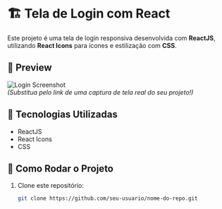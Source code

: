 # 🏗️ Tela de Login com React

Este projeto é uma tela de login responsiva desenvolvida com **ReactJS**, utilizando **React Icons** para ícones e estilização com **CSS**.

## 📸 Preview

![Login Screenshot](https://via.placeholder.com/800x400?text=Imagem+da+Tela)  
_(Substitua pelo link de uma captura de tela real do seu projeto!)_

## 🚀 Tecnologias Utilizadas

- ReactJS
- React Icons
- CSS

## 🔧 Como Rodar o Projeto

1. Clone este repositório:
   ```bash
   git clone https://github.com/seu-usuario/nome-do-repo.git
   ```
